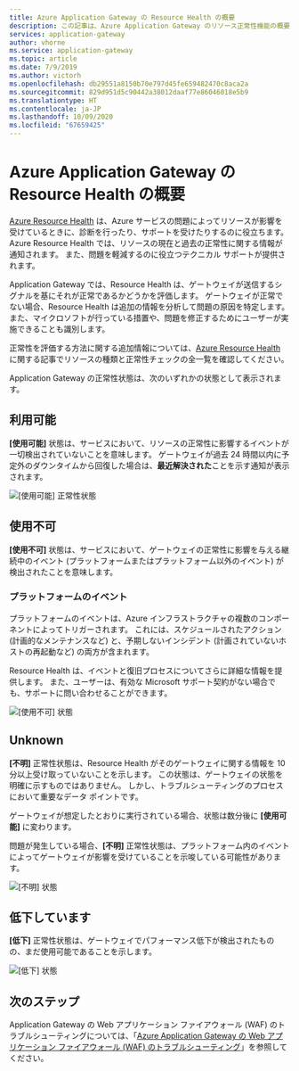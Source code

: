 ```yaml
---
title: Azure Application Gateway の Resource Health の概要
description: この記事は、Azure Application Gateway のリソース正常性機能の概要です
services: application-gateway
author: vhorne
ms.service: application-gateway
ms.topic: article
ms.date: 7/9/2019
ms.author: victorh
ms.openlocfilehash: db29551a8150b70e797d45fe659482470c8aca2a
ms.sourcegitcommit: 829d951d5c90442a38012daaf77e86046018e5b9
ms.translationtype: HT
ms.contentlocale: ja-JP
ms.lasthandoff: 10/09/2020
ms.locfileid: "67659425"
---
```

# <a name="azure-application-gateway-resource-health-overview"></a>Azure Application Gateway の Resource Health の概要

[Azure Resource Health](../service-health/resource-health-overview.md) は、Azure サービスの問題によってリソースが影響を受けているときに、診断を行ったり、サポートを受けたりするのに役立ちます。 Azure Resource Health では、リソースの現在と過去の正常性に関する情報が通知されます。 また、問題を軽減するのに役立つテクニカル サポートが提供されます。

Application Gateway では、Resource Health は、ゲートウェイが送信するシグナルを基にそれが正常であるかどうかを評価します。 ゲートウェイが正常でない場合、Resource Health は追加の情報を分析して問題の原因を特定します。 また、マイクロソフトが行っている措置や、問題を修正するためにユーザーが実施できることも識別します。

正常性を評価する方法に関する追加情報については、[Azure Resource Health](../service-health/resource-health-checks-resource-types.md#microsoftnetworkapplicationgateways) に関する記事でリソースの種類と正常性チェックの全一覧を確認してください。


Application Gateway の正常性状態は、次のいずれかの状態として表示されます。

## <a name="available"></a>利用可能

**[使用可能]** 状態は、サービスにおいて、リソースの正常性に影響するイベントが一切検出されていないことを意味します。 ゲートウェイが過去 24 時間以内に予定外のダウンタイムから回復した場合は、**最近解決された**ことを示す通知が表示されます。

![[使用可能] 正常性状態](media/resource-health-overview/available-full.png)

## <a name="unavailable"></a>使用不可

**[使用不可]** 状態は、サービスにおいて、ゲートウェイの正常性に影響を与える継続中のイベント (プラットフォームまたはプラットフォーム以外のイベント) が検出されたことを意味します。

### <a name="platform-events"></a>プラットフォームのイベント

プラットフォームのイベントは、Azure インフラストラクチャの複数のコンポーネントによってトリガーされます。 これには、スケジュールされたアクション (計画的なメンテナンスなど) と、予期しないインシデント (計画されていないホストの再起動など) の両方が含まれます。

Resource Health は、イベントと復旧プロセスについてさらに詳細な情報を提供します。 また、ユーザーは、有効な Microsoft サポート契約がない場合でも、サポートに問い合わせることができます。

![[使用不可] 状態](media/resource-health-overview/unavailable.png)

## <a name="unknown"></a>Unknown

**[不明]** 正常性状態は、Resource Health がそのゲートウェイに関する情報を 10 分以上受け取っていないことを示します。 この状態は、ゲートウェイの状態を明確に示すものではありません。 しかし、トラブルシューティングのプロセスにおいて重要なデータ ポイントです。

ゲートウェイが想定したとおりに実行されている場合、状態は数分後に **[使用可能]** に変わります。

問題が発生している場合、**[不明]** 正常性状態は、プラットフォーム内のイベントによってゲートウェイが影響を受けていることを示唆している可能性があります。

![[不明] 状態](media/resource-health-overview/unknown.png)

## <a name="degraded"></a>低下しています

**[低下]** 正常性状態は、ゲートウェイでパフォーマンス低下が検出されたものの、まだ使用可能であることを示します。

![[低下] 状態](media/resource-health-overview/degraded.png)

## <a name="next-steps"></a>次のステップ

Application Gateway の Web アプリケーション ファイアウォール (WAF) のトラブルシューティングについては、「[Azure Application Gateway の Web アプリケーション ファイアウォール (WAF) のトラブルシューティング](web-application-firewall-troubleshoot.md)」を参照してください。